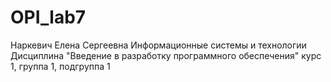 # OPI_lab7
Наркевич
Елена
Сергеевна
Информационные системы и технологии
Дисциплина "Введение в разработку программного обеспечения"
курс 1, группа 1, подгруппа 1
